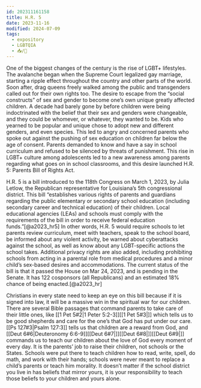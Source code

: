 ```yaml
---
id: 202311161158
title: H.R. 5
date: 2023-11-16
modified: 2024-07-09
tags:
  - expository
  - LGBTQIA
  - 📥/🌻
---
```


One of the biggest changes of the century is the rise of LGBT+ lifestyles. The avalanche began when the Supreme Court legalized gay marriage, starting a ripple effect throughout the country and other parts of the world. Soon after, drag queens freely walked among the public and transgenders called out for their own rights too. The desire to escape from the “social constructs” of sex and gender to become one’s own unique greatly affected children. A decade had barely gone by before children were being indoctrinated with the belief that their sex and genders were changeable, and they could be whomever, or whatever, they wanted to be. Kids who yearned to be popular and unique chose to adopt new and different genders, and even species. This led to angry and concerned parents who spoke out against the pushing of sex education on children far below the age of consent. Parents demanded to know and have a say in school curriculum and refused to be silenced by threats of punishment. This rise in LGBT+ culture among adolescents led to a new awareness among parents regarding what goes on in school classrooms, and this desire launched H.R. 5: Parents Bill of Rights Act.

H.R. 5 is a bill introduced to the 118th Congress on March 1, 2023, by Julia Letlow, the Republican representative for Louisiana’s 5th congressional district. This bill “establishes various rights of parents and guardians regarding the public elementary or secondary school education (including secondary career and technical education) of their children. Local educational agencies (LEAs) and schools must comply with the requirements of the bill in order to receive federal education funds.”[@a2023_hr5] In other words, H.R. 5 would require schools to let parents review curriculum, meet with teachers, speak to the school board, be informed about any violent activity, be warned about cyberattacks against the school, as well as know about any LGBT-specific actions the school takes. Additional privacy rights are also added, including prohibiting schools from acting in a parental role from medical procedures and a minor child’s sex-based desires and accommodations. The current status of the bill is that it passed the House on Mar 24, 2023, and is pending in the Senate. It has 122 cosponsors (all Republicans) and an estimated 18% chance of being enacted.[@a2023_hr]

Christians in every state need to keep an eye on this bill because if it is signed into law, it will be a massive win in the spiritual war for our children. There are several Bible passages that command parents to take care of their little ones, like [[1 Pet 5#2|1 Peter 5:2-3]][[1 Pet 5#3|]] which tells us to be good shepherds and care for the one’s that God has put under our care. [[Ps 127#3|Psalm 127:3]] tells us that children are a reward from God, and [[Deut 6#6|Deuteronomy 6:6-9]][[Deut 6#7|]][[Deut 6#8|]][[Deut 6#9|]] commands us to teach our children about the love of God every moment of every day. It is the parents’ job to raise their children, not schools or the States. Schools were put there to teach children how to read, write, spell, do math, and work with their hands; schools were never meant to replace a child’s parents or teach him morality. It doesn’t matter if the school district you live in has beliefs that mirror yours, it is your responsibility to teach those beliefs to your children and yours alone.
